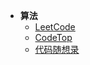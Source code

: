 * **算法**
  * [LeetCode](https://leetcode.cn/)
  * [CodeTop](https://codetop.cc/)
  * [代码随想录](https://programmercarl.com/)